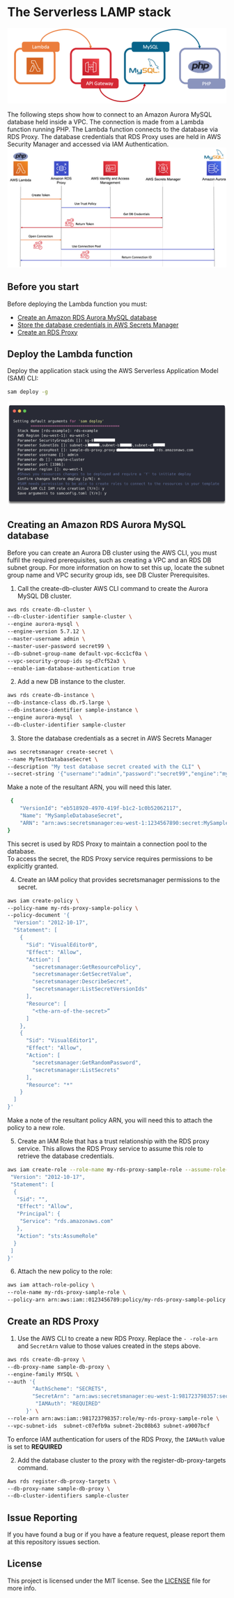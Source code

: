 # The Serverless LAMP stack 

![The Serverless LAMP stack](../repository-resources/serverless-lamp-stack.png "The Serverless LAMP stack")


The following steps show how to connect to an Amazon Aurora MySQL database held inside a VPC.  The connection is made from a Lambda function running PHP. The Lambda function connects to the database via RDS Proxy. The database credentials that RDS Proxy uses are held in AWS Security Manager and accessed via IAM Authentication. 
![RDS Token Exchange](../repository-resources/rdsTokenexchange.png "the Token exchange")

## Before you start

Before deploying the Lambda function you must:
- [Create an Amazon RDS Aurora MySQL database](#Create-an-Amazon-RDS-Aurora-MySQL-database)
- [Store the database credentials in AWS Secrets Manager](3)
- [Create an RDS Proxy](#Create-an-RDS-Proxy)

## Deploy the Lambda function
Deploy the application stack using the AWS Serverless Application Model (SAM) CLI:
 
```bash
sam deploy -g
```
![RDS-example-sam-deploy](../repository-resources/RDS-example-sam-deploy.png "SAM Deploy")

## Creating an Amazon RDS Aurora MySQL database

Before you can create an Aurora DB cluster using the AWS CLI, you must fulfil the required prerequisites, such as creating a VPC and an RDS DB subnet group. For more information on how to set this up, locate the subnet group name and VPC security group ids, see DB Cluster Prerequisites.

1. Call the create-db-cluster AWS CLI command to create the Aurora MySQL DB cluster.  

```bash
aws rds create-db-cluster \
--db-cluster-identifier sample-cluster \
--engine aurora-mysql \
--engine-version 5.7.12 \
--master-username admin \
--master-user-password secret99 \
--db-subnet-group-name default-vpc-6cc1cf0a \
--vpc-security-group-ids sg-d7cf52a3 \
--enable-iam-database-authentication true
```

2.	Add a new DB instance to the cluster. 
```bash
aws rds create-db-instance \
--db-instance-class db.r5.large \
--db-instance-identifier sample-instance \
--engine aurora-mysql  \
--db-cluster-identifier sample-cluster
```


3. Store the database credentials as a secret in AWS Secrets Manager
```bash
aws secretsmanager create-secret \
--name MyTestDatabaseSecret \
--description "My test database secret created with the CLI" \
--secret-string '{"username":"admin","password":"secret99","engine":"mysql","host":"<REPLACE-WITH-YOUR-DB-WRITER-ENDPOINT>","port":"3306","dbClusterIdentifier":"<REPLACE-WITH-YOUR-DB-CLUSTER-NAME>"}'
```

Make a note of the resultant ARN, you will need this later.
```bash
 {
    "VersionId": "eb518920-4970-419f-b1c2-1c0b52062117", 
    "Name": "MySampleDatabaseSecret", 
    "ARN": "arn:aws:secretsmanager:eu-west-1:1234567890:secret:MySampleDatabaseSecret-JgEWv1"
}
```

This secret is used by RDS Proxy to maintain a connection pool to the database.  
To access the secret, the RDS Proxy service requires permissions to be explicitly granted. 

4.	Create an IAM policy that provides secretsmanager permissions to the secret.

```bash
aws iam create-policy \
--policy-name my-rds-proxy-sample-policy \
--policy-document '{
  "Version": "2012-10-17",
  "Statement": [
    {
      "Sid": "VisualEditor0",
      "Effect": "Allow",
      "Action": [
        "secretsmanager:GetResourcePolicy",
        "secretsmanager:GetSecretValue",
        "secretsmanager:DescribeSecret",
        "secretsmanager:ListSecretVersionIds"
      ],
      "Resource": [
        "<the-arn-of-the-secret>”
      ]
    },
    {
      "Sid": "VisualEditor1",
      "Effect": "Allow",
      "Action": [
        "secretsmanager:GetRandomPassword",
        "secretsmanager:ListSecrets"
      ],
      "Resource": "*"
    }
  ]
}'
```
Make a note of the resultant policy ARN, you will need this to attach the policy to a new role.

5.	Create an IAM Role that has a trust relationship with the RDS proxy service.  This allows the RDS Proxy service to assume this role to retrieve the database credentials.
```bash
aws iam create-role --role-name my-rds-proxy-sample-role --assume-role-policy-document '{
 "Version": "2012-10-17",
 "Statement": [
  {
   "Sid": "",
   "Effect": "Allow",
   "Principal": {
    "Service": "rds.amazonaws.com"
   },
   "Action": "sts:AssumeRole"
  }
 ]
}'
```

6.	Attach the new policy to the role:
```bash 
aws iam attach-role-policy \
--role-name my-rds-proxy-sample-role \
--policy-arn arn:aws:iam::0123456789:policy/my-rds-proxy-sample-policy
```

## Create an RDS Proxy
1.	Use the AWS CLI to create a new RDS Proxy. Replace the `- -role-arn` and `SecretArn` value to those values created in the steps above.
```bash
aws rds create-db-proxy \
--db-proxy-name sample-db-proxy \
--engine-family MYSQL \
--auth '{
        "AuthScheme": "SECRETS",
        "SecretArn": "arn:aws:secretsmanager:eu-west-1:981723798357:secret:exampleAuroraRDSsecret1-DyCOcC",
         "IAMAuth": "REQUIRED"
      }' \
--role-arn arn:aws:iam::981723798357:role/my-rds-proxy-sample-role \
--vpc-subnet-ids  subnet-c07efb9a subnet-2bc08b63 subnet-a9007bcf
```
To enforce IAM authentication for users of the RDS Proxy, the `IAMAuth` value is set to **REQUIRED**

2.	Add the database cluster to the proxy with the register-db-proxy-targets command.
```bash
Aws rds register-db-proxy-targets \
--db-proxy-name sample-db-proxy \
--db-cluster-identifiers sample-cluster
```

 

## Issue Reporting

If you have found a bug or if you have a feature request, please report them at this repository issues section.

## License

This project is licensed under the MIT license. See the [LICENSE](../LICENSE) file for more info.
